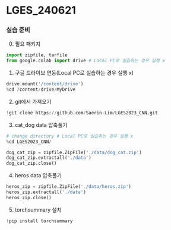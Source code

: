 # LGES_240621

### 실습 준비

0. 필요 패키지
```py
import zipfile, tarfile
from google.colab import drive # Local PC로 실습하는 경우 실행 x
```
1. 구글 드라이브 연동(Local PC로 실습하는 경우 실행 x)
```py
drive.mount('/content/drive')
%cd /content/drive/MyDrive
```

2. git에서 가져오기
```py
!git clone https://github.com/Saerin-Lim/LGES2023_CNN.git
```

3. cat_dog data 압축풀기
```py
# change directory # Local PC로 실습하는 경우 실행 x
%cd LGES2023_CNN/
```
```py
dog_cat_zip = zipfile.ZipFile('./data/dog_cat.zip')
dog_cat_zip.extractall('./data')
dog_cat_zip.close()
```

4. heros data 압축풀기
```py
heros_zip = zipfile.ZipFile('./data/heros.zip')
heros_zip.extractall('./data')
heros_zip.close()
```

5. torchsummary 설치
```py
!pip install torchsummary
```
